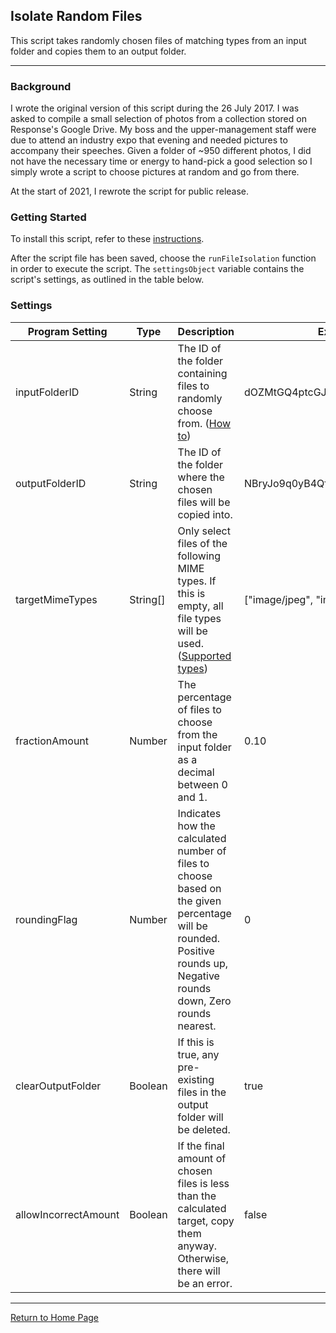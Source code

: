 ## Isolate Random Files

This script takes randomly chosen files of matching types from an input folder and copies them to an output folder.

---

### Background

I wrote the original version of this script during the 26 July 2017. I was asked to compile a small selection of photos from a collection stored on Response's Google Drive. My boss and the upper-management staff were due to attend an industry expo that evening and needed pictures to accompany their speeches. Given a folder of ~950 different photos, I did not have the necessary time or energy to hand-pick a good selection so I simply wrote a script to choose pictures at random and go from there.

At the start of 2021, I rewrote the script for public release.


### Getting Started

To install this script, refer to these [instructions](../install.md#script).

After the script file has been saved, choose the `runFileIsolation` function in order to execute the script. The `settingsObject` variable contains the script's settings, as outlined in the table below.


### Settings

| Program Setting | Type | Description | Example |
|---|---|---|---|
| inputFolderID | String | The ID of the folder containing files to randomly choose from. ([How to](https://ploi.io/documentation/mysql/where-do-i-get-google-drive-folder-id)) | dOZMtGQ4ptcGJ8O1ZkYBXEqjpDF5C7 |
| outputFolderID | String | The ID of the folder where the chosen files will be copied into. | NBryJo9q0yB4QfIywssBZ7XOrFQYy1 |
| targetMimeTypes | String[] | Only select files of the following MIME types. If this is empty, all file types will be used. ([Supported types](https://developers.google.com/drive/api/v3/ref-export-formats)) | ["image/jpeg", "image/png"] |
| fractionAmount | Number | The percentage of files to choose from the input folder as a decimal between 0 and 1. | 0.10 |
| roundingFlag | Number | Indicates how the calculated number of files to choose based on the given percentage will be rounded. Positive rounds up, Negative rounds down, Zero rounds nearest. | 0 |
| clearOutputFolder | Boolean | If this is true, any pre-existing files in the output folder will be deleted. | true |
| allowIncorrectAmount | Boolean | If the final amount of chosen files is less than the calculated target, copy them anyway. Otherwise, there will be an error. | false |

---

[Return to Home Page](../readme.md)